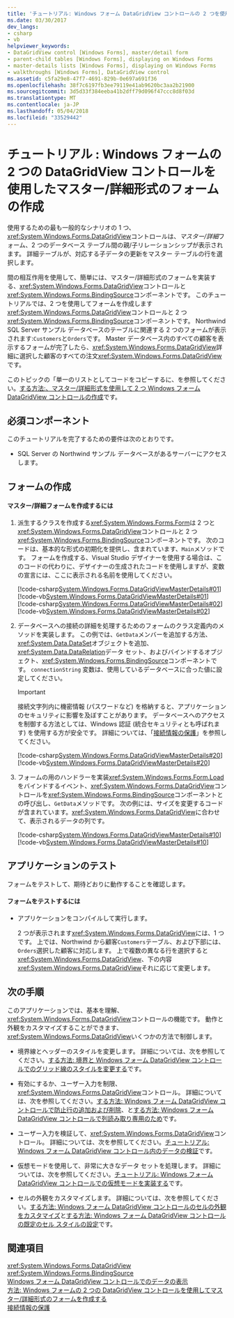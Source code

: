 ```yaml
---
title: 'チュートリアル: Windows フォーム DataGridView コントロールの 2 つを使用してマスター/詳細フォームを作成します。'
ms.date: 03/30/2017
dev_langs:
- csharp
- vb
helpviewer_keywords:
- DataGridView control [Windows Forms], master/detail form
- parent-child tables [Windows Forms], displaying on Windows Forms
- master-details lists [Windows Forms], displaying on Windows Forms
- walkthroughs [Windows Forms], DataGridView control
ms.assetid: c5fa29e8-47f7-4691-829b-0e697a691f36
ms.openlocfilehash: 38f7c6197fb3ee79119e41ab9620bc3aa2b21900
ms.sourcegitcommit: 3d5d33f384eeba41b2dff79d096f47ccc8d8f03d
ms.translationtype: MT
ms.contentlocale: ja-JP
ms.lasthandoff: 05/04/2018
ms.locfileid: "33529442"
---
```

# <a name="walkthrough-creating-a-masterdetail-form-using-two-windows-forms-datagridview-controls"></a>チュートリアル : Windows フォームの 2 つの DataGridView コントロールを使用したマスター/詳細形式のフォームの作成
使用するための最も一般的なシナリオの 1 つ、<xref:System.Windows.Forms.DataGridView>コントロールは、*マスター/詳細*フォーム、2 つのデータベース テーブル間の親/子リレーションシップが表示されます。 詳細テーブルが、対応する子データの更新をマスター テーブルの行を選択します。  
  
 間の相互作用を使用して、簡単には、マスター/詳細形式のフォームを実装する、<xref:System.Windows.Forms.DataGridView>コントロールと<xref:System.Windows.Forms.BindingSource>コンポーネントです。 このチュートリアルでは、2 つを使用してフォームを作成します<xref:System.Windows.Forms.DataGridView>コントロールと 2 つ<xref:System.Windows.Forms.BindingSource>コンポーネントです。 Northwind SQL Server サンプル データベースのテーブルに関連する 2 つのフォームが表示されます:`Customers`と`Orders`です。 Master データベース内のすべての顧客を表示するフォームが完了したら、<xref:System.Windows.Forms.DataGridView>詳細に選択した顧客のすべての注文<xref:System.Windows.Forms.DataGridView>です。  
  
 このトピックの「単一のリストとしてコードをコピーするに、を参照してください。[する方法:、マスター/詳細形式を使用して 2 つ Windows フォーム DataGridView コントロールの作成](../../../../docs/framework/winforms/controls/create-a-master-detail-form-using-two-datagridviews.md)です。  
  
## <a name="prerequisites"></a>必須コンポーネント  
 このチュートリアルを完了するための要件は次のとおりです。  
  
-   SQL Server の Northwind サンプル データベースがあるサーバーにアクセスします。  
  
## <a name="creating-the-form"></a>フォームの作成  
  
#### <a name="to-create-a-masterdetail-form"></a>マスター/詳細フォームを作成するには  
  
1.  派生するクラスを作成する<xref:System.Windows.Forms.Form>は 2 つと<xref:System.Windows.Forms.DataGridView>コントロールと 2 つ<xref:System.Windows.Forms.BindingSource>コンポーネントです。 次のコードは、基本的な形式の初期化を提供し、含まれています、`Main`メソッドです。 フォームを作成する、Visual Studio デザイナーを使用する場合は、このコードの代わりに、デザイナーの生成されたコードを使用しますが、変数の宣言には、ここに表示される名前を使用してください。  
  
     [!code-csharp[System.Windows.Forms.DataGridViewMasterDetails#01](../../../../samples/snippets/csharp/VS_Snippets_Winforms/System.Windows.Forms.DataGridViewMasterDetails/CS/masterdetails.cs#01)]
     [!code-vb[System.Windows.Forms.DataGridViewMasterDetails#01](../../../../samples/snippets/visualbasic/VS_Snippets_Winforms/System.Windows.Forms.DataGridViewMasterDetails/VB/masterdetails.vb#01)]  
    [!code-csharp[System.Windows.Forms.DataGridViewMasterDetails#02](../../../../samples/snippets/csharp/VS_Snippets_Winforms/System.Windows.Forms.DataGridViewMasterDetails/CS/masterdetails.cs#02)]
    [!code-vb[System.Windows.Forms.DataGridViewMasterDetails#02](../../../../samples/snippets/visualbasic/VS_Snippets_Winforms/System.Windows.Forms.DataGridViewMasterDetails/VB/masterdetails.vb#02)]  
  
2.  データベースへの接続の詳細を処理するためのフォームのクラス定義内のメソッドを実装します。 この例では、`GetData`メンバーを追加する方法、<xref:System.Data.DataSet>オブジェクトを追加、<xref:System.Data.DataRelation>データ セット、およびバインドするオブジェクト、<xref:System.Windows.Forms.BindingSource>コンポーネントです。 `connectionString` 変数は、使用しているデータベースに合った値に設定してください。  
  
    > [!IMPORTANT]
    >  接続文字列内に機密情報 (パスワードなど) を格納すると、アプリケーションのセキュリティに影響を及ぼすことがあります。 データベースへのアクセスを制御する方法としては、Windows 認証 (統合セキュリティとも呼ばれます) を使用する方が安全です。 詳細については、「[接続情報の保護](../../../../docs/framework/data/adonet/protecting-connection-information.md)」を参照してください。  
  
     [!code-csharp[System.Windows.Forms.DataGridViewMasterDetails#20](../../../../samples/snippets/csharp/VS_Snippets_Winforms/System.Windows.Forms.DataGridViewMasterDetails/CS/masterdetails.cs#20)]
     [!code-vb[System.Windows.Forms.DataGridViewMasterDetails#20](../../../../samples/snippets/visualbasic/VS_Snippets_Winforms/System.Windows.Forms.DataGridViewMasterDetails/VB/masterdetails.vb#20)]  
  
3.  フォームの用のハンドラーを実装<xref:System.Windows.Forms.Form.Load>をバインドするイベント、<xref:System.Windows.Forms.DataGridView>コントロールを<xref:System.Windows.Forms.BindingSource>コンポーネントとの呼び出し、`GetData`メソッドです。 次の例には、サイズを変更するコードが含まれています。<xref:System.Windows.Forms.DataGridView>に合わせて、表示されるデータの列です。  
  
     [!code-csharp[System.Windows.Forms.DataGridViewMasterDetails#10](../../../../samples/snippets/csharp/VS_Snippets_Winforms/System.Windows.Forms.DataGridViewMasterDetails/CS/masterdetails.cs#10)]
     [!code-vb[System.Windows.Forms.DataGridViewMasterDetails#10](../../../../samples/snippets/visualbasic/VS_Snippets_Winforms/System.Windows.Forms.DataGridViewMasterDetails/VB/masterdetails.vb#10)]  
  
## <a name="testing-the-application"></a>アプリケーションのテスト  
 フォームをテストして、期待どおりに動作することを確認します。  
  
#### <a name="to-test-the-form"></a>フォームをテストするには  
  
-   アプリケーションをコンパイルして実行します。  
  
     2 つが表示されます<xref:System.Windows.Forms.DataGridView>には、1 つです。 上では、Northwind から顧客`Customers`テーブル、および下部には、`Orders`選択した顧客に対応します。 上で複数の異なる行を選択すると<xref:System.Windows.Forms.DataGridView>、下の内容<xref:System.Windows.Forms.DataGridView>それに応じて変更します。  
  
## <a name="next-steps"></a>次の手順  
 このアプリケーションでは、基本を理解、<xref:System.Windows.Forms.DataGridView>コントロールの機能です。 動作と外観をカスタマイズすることができます、<xref:System.Windows.Forms.DataGridView>いくつかの方法で制御します。  
  
-   境界線とヘッダーのスタイルを変更します。 詳細については、次を参照してください。[する方法: 境界と Windows フォーム DataGridView コントロールでのグリッド線のスタイルを変更する](../../../../docs/framework/winforms/controls/change-the-border-and-gridline-styles-in-the-datagrid.md)です。  
  
-   有効にするか、ユーザー入力を制限、<xref:System.Windows.Forms.DataGridView>コントロール。 詳細については、次を参照してください。[する方法: Windows フォーム DataGridView コントロールで防止行の追加および削除](../../../../docs/framework/winforms/controls/prevent-row-addition-and-deletion-datagridview.md)、と[する方法: Windows フォーム DataGridView コントロールで列読み取り専用のため](../../../../docs/framework/winforms/controls/how-to-make-columns-read-only-in-the-windows-forms-datagridview-control.md)です。  
  
-   ユーザー入力を検証して、<xref:System.Windows.Forms.DataGridView>コントロール。 詳細については、次を参照してください。[チュートリアル: Windows フォーム DataGridView コントロール内のデータの検証](../../../../docs/framework/winforms/controls/walkthrough-validating-data-in-the-windows-forms-datagridview-control.md)です。  
  
-   仮想モードを使用して、非常に大きなデータ セットを処理します。 詳細については、次を参照してください。[チュートリアル: Windows フォーム DataGridView コントロールでの仮想モードを実装する](../../../../docs/framework/winforms/controls/implementing-virtual-mode-wf-datagridview-control.md)です。  
  
-   セルの外観をカスタマイズします。 詳細については、次を参照してください。[する方法: Windows フォーム DataGridView コントロールのセルの外観をカスタマイズ](../../../../docs/framework/winforms/controls/customize-the-appearance-of-cells-in-the-datagrid.md)と[する方法: Windows フォーム DataGridView コントロールの既定のセル スタイルの設定](../../../../docs/framework/winforms/controls/how-to-set-default-cell-styles-for-the-windows-forms-datagridview-control.md)です。  
  
## <a name="see-also"></a>関連項目  
 <xref:System.Windows.Forms.DataGridView>  
 <xref:System.Windows.Forms.BindingSource>  
 [Windows フォーム DataGridView コントロールでのデータの表示](../../../../docs/framework/winforms/controls/displaying-data-in-the-windows-forms-datagridview-control.md)  
 [方法: Windows フォームの 2 つの DataGridView コントロールを使用してマスター/詳細形式のフォームを作成する](../../../../docs/framework/winforms/controls/create-a-master-detail-form-using-two-datagridviews.md)  
 [接続情報の保護](../../../../docs/framework/data/adonet/protecting-connection-information.md)
